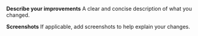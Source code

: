 **Describe your improvements**
A clear and concise description of what you changed.

**Screenshots**
If applicable, add screenshots to help explain your changes.
